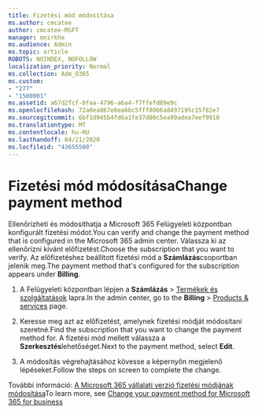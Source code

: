 ```yaml
---
title: Fizetési mód módosítása
ms.author: cmcatee
author: cmcatee-MSFT
manager: mnirkhe
ms.audience: Admin
ms.topic: article
ROBOTS: NOINDEX, NOFOLLOW
localization_priority: Normal
ms.collection: Adm_O365
ms.custom:
- "277"
- "1500001"
ms.assetid: a67d2fcf-0faa-4796-a6a4-f7ffefd89e9c
ms.openlocfilehash: 72a0ea867e8ea6bc5fff80b6a8497195c15f82e7
ms.sourcegitcommit: 6bf1d945b4fd6a1fe37d00c5ea99adea7eef9910
ms.translationtype: MT
ms.contentlocale: hu-HU
ms.lasthandoff: 04/21/2020
ms.locfileid: "43655500"
---
```

# <a name="change-payment-method"></a><span data-ttu-id="d19ff-102">Fizetési mód módosítása</span><span class="sxs-lookup"><span data-stu-id="d19ff-102">Change payment method</span></span>

<span data-ttu-id="d19ff-103">Ellenőrizheti és módosíthatja a Microsoft 365 Felügyeleti központban konfigurált fizetési módot.</span><span class="sxs-lookup"><span data-stu-id="d19ff-103">You can verify and change the payment method that is configured in the Microsoft 365 admin center.</span></span> <span data-ttu-id="d19ff-104">Válassza ki az ellenőrizni kívánt előfizetést.</span><span class="sxs-lookup"><span data-stu-id="d19ff-104">Choose the subscription that you want to verify.</span></span> <span data-ttu-id="d19ff-105">Az előfizetéshez beállított fizetési mód a **Számlázás**csoportban jelenik meg.</span><span class="sxs-lookup"><span data-stu-id="d19ff-105">The payment method that's configured for the subscription appears under **Billing**.</span></span>
  
1. <span data-ttu-id="d19ff-106">A Felügyeleti központban lépjen a **Számlázás** \> [Termékek és szolgáltatások](https://go.microsoft.com/fwlink/p/?linkid=842054) lapra.</span><span class="sxs-lookup"><span data-stu-id="d19ff-106">In the admin center, go to the **Billing** \> [Products & services](https://go.microsoft.com/fwlink/p/?linkid=842054) page.</span></span>

2. <span data-ttu-id="d19ff-107">Keresse meg azt az előfizetést, amelynek fizetési módját módosítani szeretné.</span><span class="sxs-lookup"><span data-stu-id="d19ff-107">Find the subscription that you want to change the payment method for.</span></span> <span data-ttu-id="d19ff-108">A fizetési mód mellett válassza a **Szerkesztés**lehetőséget.</span><span class="sxs-lookup"><span data-stu-id="d19ff-108">Next to the payment method, select **Edit**.</span></span>

3. <span data-ttu-id="d19ff-109">A módosítás végrehajtásához kövesse a képernyőn megjelenő lépéseket.</span><span class="sxs-lookup"><span data-stu-id="d19ff-109">Follow the steps on screen to complete the change.</span></span>

<span data-ttu-id="d19ff-110">További információ: [A Microsoft 365 vállalati verzió fizetési módjának módosítása](https://docs.microsoft.com/office365/admin/subscriptions-and-billing/change-payment-method)</span><span class="sxs-lookup"><span data-stu-id="d19ff-110">To learn more, see  [Change your payment method for Microsoft 365 for business](https://docs.microsoft.com/office365/admin/subscriptions-and-billing/change-payment-method)</span></span>